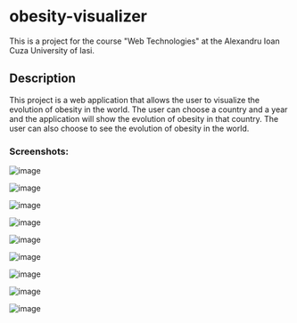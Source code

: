 # obesity-visualizer

This is a project for the course "Web Technologies" at the Alexandru Ioan Cuza University of Iasi.

## Description

This project is a web application that allows the user to visualize the evolution of obesity in the world. The user can choose a country and a year and the application will show the evolution of obesity in that country. The user can also choose to see the evolution of obesity in the world.

### Screenshots:

![image](https://github.com/user-attachments/assets/1124f063-8eec-44f5-8fc6-a2e62671ac81)

![image](https://github.com/user-attachments/assets/fbe2e1e1-185d-45d5-a5fb-10ab638c8b28)

![image](https://github.com/user-attachments/assets/7682fa73-af56-4275-a103-8624bfa8fb59)

![image](https://github.com/user-attachments/assets/f25fce18-298d-4d0a-8050-5d65aedc3280)

![image](https://github.com/user-attachments/assets/c6f06fd1-d12f-4458-86bd-471cab8d8723)

![image](https://github.com/user-attachments/assets/f4ea8b6f-4300-4b09-a315-0005f9fa36ca)

![image](https://github.com/user-attachments/assets/50f1db73-1896-426b-b98f-621ef0b39f16)

![image](https://github.com/user-attachments/assets/bcb82a15-7db0-4d7f-a711-4960441814be)

![image](https://github.com/user-attachments/assets/01e8a360-4a5f-4ec6-b6f1-21a952b3dd09)
